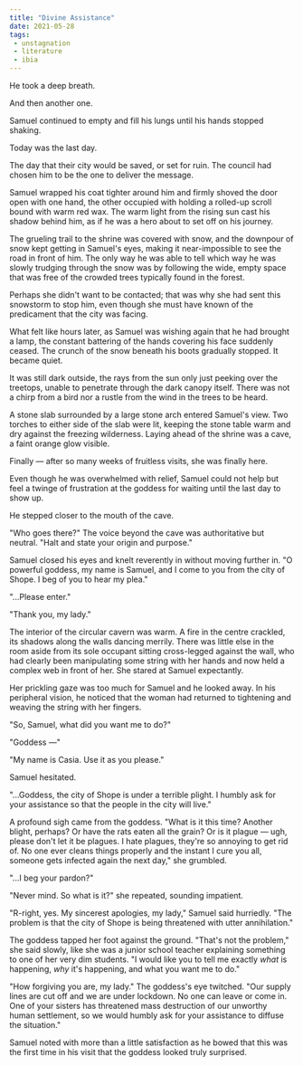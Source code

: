 ```yaml
---
title: "Divine Assistance"
date: 2021-05-28
tags:
 - unstagnation
 - literature
 - ibia
---
```

He took a deep breath.

And then another one.

Samuel continued to empty and fill his lungs until his hands stopped shaking.

Today was the last day.

<!-- excerpt -->

The day that their city would be saved, or set for ruin. The council had chosen him to be the one to deliver the message.

Samuel wrapped his coat tighter around him and firmly shoved the door open with one hand, the other occupied with holding a rolled-up scroll bound with warm red wax. The warm light from the rising sun cast his shadow behind him, as if he was a hero about to set off on his journey.

The grueling trail to the shrine was covered with snow, and the downpour of snow kept getting in Samuel's eyes, making it near-impossible to see the road in front of him. The only way he was able to tell which way he was slowly trudging through the snow was by following the wide, empty space that was free of the crowded trees typically found in the forest.

Perhaps she didn't want to be contacted; that was why she had sent this snowstorm to stop him, even though she must have known of the predicament that the city was facing.

What felt like hours later, as Samuel was wishing again that he had brought a lamp, the constant battering of the hands covering his face suddenly ceased. The crunch of the snow beneath his boots gradually stopped. It became quiet.

It was still dark outside, the rays from the sun only just peeking over the treetops, unable to penetrate through the dark canopy itself. There was not a chirp from a bird nor a rustle from the wind in the trees to be heard.

A stone slab surrounded by a large stone arch entered Samuel's view. Two torches to either side of the slab were lit, keeping the stone table warm and dry against the freezing wilderness. Laying ahead of the shrine was a cave, a faint orange glow visible.

Finally — after so many weeks of fruitless visits, she was finally here.

Even though he was overwhelmed with relief, Samuel could not help but feel a twinge of frustration at the goddess for waiting until the last day to show up.

He stepped closer to the mouth of the cave.

"Who goes there?" The voice beyond the cave was authoritative but neutral. "Halt and state your origin and purpose."

Samuel closed his eyes and knelt reverently in without moving further in. "O powerful goddess, my name is Samuel, and I come to you from the city of Shope. I beg of you to hear my plea."

"...Please enter."

"Thank you, my lady."

The interior of the circular cavern was warm. A fire in the centre crackled, its shadows along the walls dancing merrily. There was little else in the room aside from its sole occupant sitting cross-legged against the wall, who had clearly been manipulating some string with her hands and now held a complex web in front of her. She stared at Samuel expectantly.

Her prickling gaze was too much for Samuel and he looked away. In his peripheral vision, he noticed that the woman had returned to tightening and weaving the string with her fingers.

"So, Samuel, what did you want me to do?"

"Goddess —"

"My name is Casia. Use it as you please."

Samuel hesitated.

"...Goddess, the city of Shope is under a terrible plight. I humbly ask for your assistance so that the people in the city will live."

A profound sigh came from the goddess. "What is it this time? Another blight, perhaps? Or have the rats eaten all the grain? Or is it plague — ugh, please don't let it be plagues. I hate plagues, they're so annoying to get rid of. No one ever cleans things properly and the instant I cure you all, someone gets infected again the next day," she grumbled.

"...I beg your pardon?"

"Never mind. So what is it?" she repeated, sounding impatient.

"R-right, yes. My sincerest apologies, my lady," Samuel said hurriedly. "The problem is that the city of Shope is being threatened with utter annihilation."

The goddess tapped her foot against the ground. "That's not the problem," she said slowly, like she was a junior school teacher explaining something to one of her very dim students. "I would like you to tell me exactly *what* is happening, *why* it's happening, and what you want me to do."

"How forgiving you are, my lady." The goddess's eye twitched. "Our supply lines are cut off and we are under lockdown. No one can leave or come in. One of your sisters has threatened mass destruction of our unworthy human settlement, so we would humbly ask for your assistance to diffuse the situation."

Samuel noted with more than a little satisfaction as he bowed that this was the first time in his visit that the goddess looked truly surprised.
